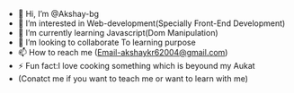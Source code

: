 - 👋 Hi, I’m @Akshay-bg
- 👀 I’m interested in Web-development(Specially Front-End Development)
- 🌱 I’m currently learning Javascript(Dom Manipulation)
- 💞️ I’m looking to collaborate To learning purpose
- 📫 How to reach me (Email-akshaykr62004@gmail.com)
- ⚡ Fun fact:I love cooking something which is beyound my Aukat
- (Conatct me if you want to teach me or want to learn with me)
<!---
Akshay-bg/Akshay-bg is a ✨ special ✨ repository because its `README.md` (this file) appears on your GitHub profile.
You can click the Preview link to take a look at your changes.
--->
